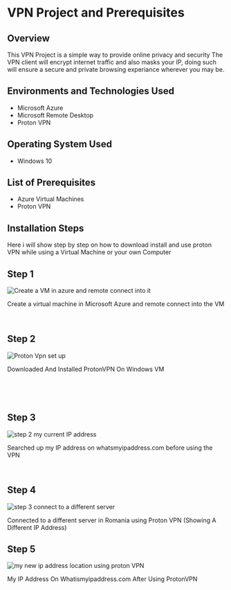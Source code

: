 # VPN Project and Prerequisites

## Overview
This VPN Project is a simple way to provide online privacy and security The VPN client will encrypt internet traffic and also masks your IP, doing such will ensure a secure and private browsing experiance wherever you may be.


## Environments and Technologies Used
- Microsoft Azure 
- Microsoft Remote Desktop
- Proton VPN

## Operating System Used 
- Windows 10

## List of Prerequisites 
- Azure Virtual Machines
- Proton VPN

## Installation Steps 
Here i will show step by step on how to download install and use proton VPN while using a Virtual Machine or your own Computer 


## Step 1
![Create a VM in azure and remote connect into it](https://github.com/user-attachments/assets/2f24e221-5eb6-49cc-8c5d-d490ee9780fd)
</p>
<p>
Create a virtual machine in Microsoft Azure and remote connect into the VM 

</p>
<p>
<br />

  
## Step 2 

![Proton Vpn set up](https://github.com/user-attachments/assets/a033f50f-4509-464a-a792-641be3bd9ad0)



</p>
<p>
Downloaded And Installed ProtonVPN On Windows VM
</p>
<br />

</p>
<p>
 <br />
  
## Step 3 

![step 2 my current IP address](https://github.com/user-attachments/assets/4bb4adac-11a5-446e-8d32-b44654976a3c)


</p>
<p>
Searched up my IP address on whatsmyipaddress.com before using the VPN 
</p>
<br />

<p>

## Step 4

![step 3 connect to a different server](https://github.com/user-attachments/assets/a85ae01d-0b9b-4b9b-a3d3-cf234fb9d661)

</p>
<p>
Connected to a different server in Romania using Proton VPN (Showing A Different IP Address)


## Step 5 

![my new ip address location using proton VPN](https://github.com/user-attachments/assets/870c556e-d1c9-42aa-b385-55129a8adb0b)

</p>
<p>
My IP Address On Whatismyipaddress.com After Using ProtonVPN
</p>
<br />

